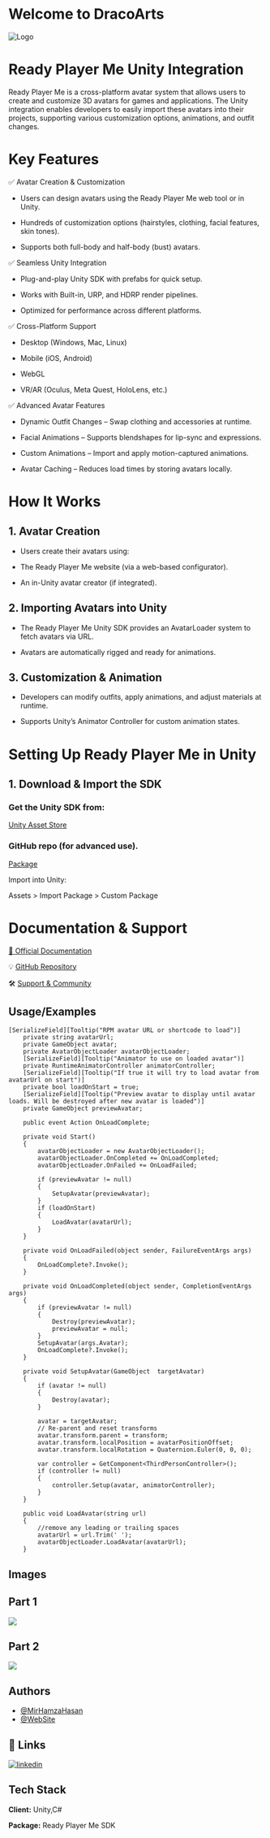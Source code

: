 
# Welcome to DracoArts

![Logo](https://dracoarts-logo.s3.eu-north-1.amazonaws.com/DracoArts.png)




# Ready Player Me Unity Integration
  Ready Player Me is a cross-platform avatar system that allows users to create and customize 3D avatars for games and applications. The Unity integration enables developers to easily import these avatars into their projects, supporting various customization options, animations, and outfit changes.
# Key Features
✅ Avatar Creation & Customization

- Users can design avatars using the Ready Player Me web tool or in Unity.

- Hundreds of customization options (hairstyles, clothing, facial features, skin tones).

- Supports both full-body and half-body (bust) avatars.

✅ Seamless Unity Integration

- Plug-and-play Unity SDK with prefabs for quick setup.

- Works with Built-in, URP, and HDRP render pipelines.

- Optimized for performance across different platforms.

✅ Cross-Platform Support

- Desktop (Windows, Mac, Linux)

- Mobile (iOS, Android)

- WebGL

- VR/AR (Oculus, Meta Quest, HoloLens, etc.)

✅ Advanced Avatar Features

- Dynamic Outfit Changes – Swap clothing and accessories at runtime.

- Facial Animations – Supports blendshapes for lip-sync and expressions.

- Custom Animations – Import and apply motion-captured animations.

- Avatar Caching – Reduces load times by storing avatars locally.


# How It Works
## 1. Avatar Creation
 - Users create their avatars using:

- The Ready Player Me website (via a web-based configurator).

- An in-Unity avatar creator (if integrated).

## 2. Importing Avatars into Unity
- The Ready Player Me Unity SDK provides an AvatarLoader system to fetch avatars via URL.

- Avatars are automatically rigged and ready for animations.

## 3. Customization & Animation
- Developers can modify outfits, apply animations, and adjust materials at runtime.

- Supports Unity’s Animator Controller for custom animation states.

# Setting Up Ready Player Me in Unity
## 1.  Download & Import the SDK
 ###   Get the Unity SDK from:

[Unity Asset Store](https://assetstore.unity.com/packages/tools/game-toolkits/ready-player-me-avatar-and-character-creator-259814)

 ###  GitHub repo (for advanced use).
 [Package](https://github.com/readyplayerme/rpm-unity-sdk-core/releases)


Import into Unity:

Assets > Import Package > Custom Package

# Documentation & Support
[📖 Official Documentation](https://docs.readyplayer.me/ready-player-me/integration-guides/overview)

💡 [GitHub Repository](https://github.com/readyplayerme/rpm-unity-sdk-core)

🛠 [Support & Community](https://readyplayer.me/)
## Usage/Examples

    [SerializeField][Tooltip("RPM avatar URL or shortcode to load")] 
        private string avatarUrl;
        private GameObject avatar;
        private AvatarObjectLoader avatarObjectLoader;
        [SerializeField][Tooltip("Animator to use on loaded avatar")] 
        private RuntimeAnimatorController animatorController;
        [SerializeField][Tooltip("If true it will try to load avatar from avatarUrl on start")] 
        private bool loadOnStart = true;
        [SerializeField][Tooltip("Preview avatar to display until avatar loads. Will be destroyed after new avatar is loaded")]
        private GameObject previewAvatar;

        public event Action OnLoadComplete;
        
        private void Start()
        {
            avatarObjectLoader = new AvatarObjectLoader();
            avatarObjectLoader.OnCompleted += OnLoadCompleted;
            avatarObjectLoader.OnFailed += OnLoadFailed;
            
            if (previewAvatar != null)
            {
                SetupAvatar(previewAvatar);
            }
            if (loadOnStart)
            {
                LoadAvatar(avatarUrl);
            }
        }

        private void OnLoadFailed(object sender, FailureEventArgs args)
        {
            OnLoadComplete?.Invoke();
        }

        private void OnLoadCompleted(object sender, CompletionEventArgs args)
        {
            if (previewAvatar != null)
            {
                Destroy(previewAvatar);
                previewAvatar = null;
            }
            SetupAvatar(args.Avatar);
            OnLoadComplete?.Invoke();
        }

        private void SetupAvatar(GameObject  targetAvatar)
        {
            if (avatar != null)
            {
                Destroy(avatar);
            }
            
            avatar = targetAvatar;
            // Re-parent and reset transforms
            avatar.transform.parent = transform;
            avatar.transform.localPosition = avatarPositionOffset;
            avatar.transform.localRotation = Quaternion.Euler(0, 0, 0);
            
            var controller = GetComponent<ThirdPersonController>();
            if (controller != null)
            {
                controller.Setup(avatar, animatorController);
            }
        }

        public void LoadAvatar(string url)
        {
            //remove any leading or trailing spaces
            avatarUrl = url.Trim(' ');
            avatarObjectLoader.LoadAvatar(avatarUrl);
        }

    

## Images
## Part 1
![](https://raw.githubusercontent.com/AzharKhemta/DemoClient/refs/heads/main/Ready%20player%20Part%201.gif)

## Part 2
![](https://raw.githubusercontent.com/AzharKhemta/DemoClient/refs/heads/main/Ready%20player%20me%20Part%202.gif)
## Authors

- [@MirHamzaHasan](https://github.com/MirHamzaHasan)
- [@WebSite](https://mirhamzahasan.com)


## 🔗 Links

[![linkedin](https://img.shields.io/badge/linkedin-0A66C2?style=for-the-badge&logo=linkedin&logoColor=white)](https://www.linkedin.com/company/mir-hamza-hasan/posts/?feedView=all/)
## Tech Stack
**Client:** Unity,C#

**Package:** Ready Player Me SDK



